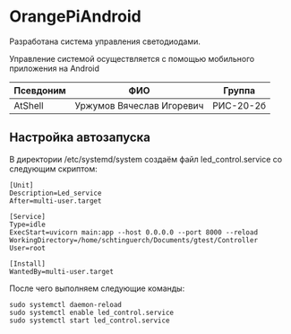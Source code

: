 # OrangePiAndroid

Разработана система управления светодиодами.

Управление системой осуществляется с помощью мобильного приложения на Android

Псевдоним | ФИО | Группа
--- | --- | ---
AtShell | Уржумов Вячеслав Игоревич | РИС-20-2б


<h2>Настройка автозапуска</h2>
В директории /etc/systemd/system создаём файл led_control.service со следующим скриптом:


```
[Unit]
Description=Led_service
After=multi-user.target

[Service]
Type=idle
ExecStart=uvicorn main:app --host 0.0.0.0 --port 8000 --reload
WorkingDirectory=/home/schtinguerch/Documents/gtest/Controller
User=root

[Install]
WantedBy=multi-user.target
```
После чего выполняем следующие команды:

```
sudo systemctl daemon-reload
sudo systemctl enable led_control.service
sudo systemctl start led_control.service 
```

